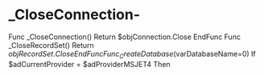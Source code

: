 # _CloseConnection-
Func _CloseConnection()      Return $objConnection.Close EndFunc  Func _CloseRecordSet()     Return $objRecordSet.Close EndFunc  Func _CreateDatabase($varDatabaseName=0)     If $adCurrentProvider = $adProviderMSJET4 Then
